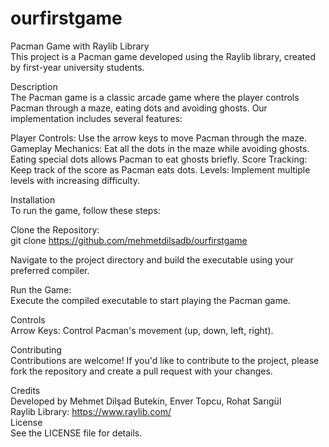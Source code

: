 # ourfirstgame
Pacman Game with Raylib Library                  
This project is a Pacman game developed using the Raylib library, created by first-year university students.

Description    
The Pacman game is a classic arcade game where the player controls Pacman through a maze, eating dots and avoiding ghosts. Our implementation includes several features:

Player Controls: Use the arrow keys to move Pacman through the maze.
Gameplay Mechanics: Eat all the dots in the maze while avoiding ghosts. Eating special dots allows Pacman to eat ghosts briefly.
Score Tracking: Keep track of the score as Pacman eats dots.
Levels: Implement multiple levels with increasing difficulty.

Installation      
To run the game, follow these steps:

Clone the Repository:      
git clone https://github.com/mehmetdilsadb/ourfirstgame      
      
Navigate to the project directory and build the executable using your preferred compiler.

Run the Game:      
Execute the compiled executable to start playing the Pacman game.

Controls      
Arrow Keys: Control Pacman's movement (up, down, left, right).

Contributing      
Contributions are welcome! If you'd like to contribute to the project, please fork the repository and create a pull request with your changes.

Credits      
Developed by Mehmet Dilşad Butekin, Enver Topcu, Rohat Sarıgül        
Raylib Library: https://www.raylib.com/        
License       
See the LICENSE file for details.
